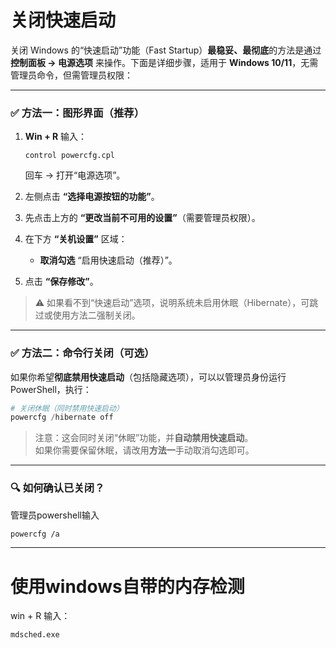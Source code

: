 # 关闭快速启动

关闭 Windows 的“快速启动”功能（Fast Startup）**最稳妥、最彻底**的方法是通过 **控制面板 → 电源选项** 来操作。下面是详细步骤，适用于 **Windows 10/11**，无需管理员命令，但需管理员权限：

---

### ✅ 方法一：图形界面（推荐）
1. **Win + R** 输入：
   ```
   control powercfg.cpl
   ```
   回车 → 打开“电源选项”。

2. 左侧点击 **“选择电源按钮的功能”**。

3. 先点击上方的 **“更改当前不可用的设置”**（需要管理员权限）。

4. 在下方 **“关机设置”** 区域：
   - **取消勾选** “启用快速启动（推荐）”。

5. 点击 **“保存修改”**。

> ⚠️ 如果看不到“快速启动”选项，说明系统未启用休眠（Hibernate），可跳过或使用方法二强制关闭。

---

### ✅ 方法二：命令行关闭（可选）
如果你希望**彻底禁用快速启动**（包括隐藏选项），可以以管理员身份运行 PowerShell，执行：

```powershell
# 关闭休眠（同时禁用快速启动）
powercfg /hibernate off
```

> 注意：这会同时关闭“休眠”功能，并**自动禁用快速启动**。  
> 如果你需要保留休眠，请改用**方法一**手动取消勾选即可。

---

### 🔍 如何确认已关闭？

管理员powershell输入
```bash
powercfg /a
```

---

# 使用windows自带的内存检测

win + R
输入：
```bash
mdsched.exe
```